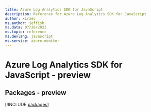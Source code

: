 ```yaml
---
title: Azure Log Analytics SDK for JavaScript
description: Reference for Azure Log Analytics SDK for JavaScript
author: xirzec
ms.author: jeffish
ms.data: 07/26/2023
ms.topic: reference
ms.devlang: javascript
ms.service: azure-monitor
---
```

# Azure Log Analytics SDK for JavaScript - preview
## Packages - preview
[!INCLUDE [packages](log-analytics-index.md)]